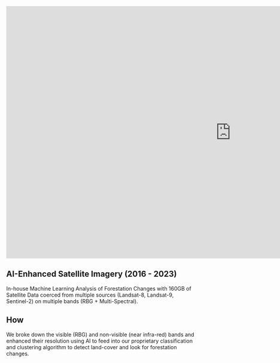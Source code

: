 <div class="content-large"><iframe width="1200" height="675" src="https://www.youtube.com/embed/FMjuqpiuE3U" title="YouTube video player" frameborder="0" allow="accelerometer; autoplay; clipboard-write; encrypted-media; gyroscope; picture-in-picture; web-share" allowfullscreen></iframe></div>

## AI-Enhanced Satellite Imagery (2016 - 2023)

In-house Machine Learning Analysis of Forestation Changes with 160GB of Satellite Data coerced from multiple sources (Landsat-8, Landsat-9, Sentinel-2) on multiple bands (RBG + Multi-Spectral).

## How

We broke down the visible (RBG) and non-visible (near infra-red) bands and enhanced their resolution using AI to feed into our proprietary classification and clustering  algorithm to detect land-cover and look for forestation changes.